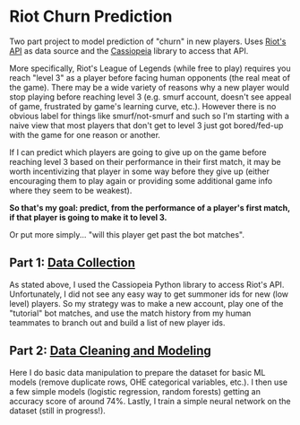 # Riot Churn Prediction

Two part project to model prediction of "churn" in new players. Uses <a href="https://developer.riotgames.com/">Riot's API</a> as data source and the <a href="http://cassiopeia.readthedocs.io">Cassiopeia</a> library to access that API.

More specifically, Riot's League of Legends (while free to play) requires you reach "level 3" as a player before facing human opponents (the real meat of the game). There may be a wide variety of reasons why a new player would stop playing before reaching level 3 (e.g. smurf account, doesn't see appeal of game, frustrated by game's learning curve, etc.). However there is no obvious label for things like smurf/not-smurf and such so I'm starting with a naive view that most players that don't get to level 3 just got bored/fed-up with the game for one reason or another. 

If I can predict which players are going to give up on the game before reaching level 3 based on their performance in their first match, it may be worth incentivizing that player in some way before they give up (either encouraging them to play again or providing some additional game info where they seem to be weakest).

**So that's my goal: predict, from the performance of a player's first match, if that player is going to make it to level 3.**

Or put more simply... "will this player get past the bot matches".

## Part 1: <a href="https://github.com/dskarbrevik/Riot_Churn_Prediction/blob/master/Riot%20Churn%20Predictor%20%5BPart%201%20-%20Data%20Collection%5D.ipynb">Data Collection</a>

As stated above, I used the Cassiopeia Python library to access Riot's API. Unfortunately, I did not see any easy way to get summoner ids for new (low level) players. So my strategy was to make a new account, play one of the "tutorial" bot matches, and use the match history from my human teammates to branch out and build a list of new player ids.

## Part 2: <a href="https://github.com/dskarbrevik/Riot_Churn_Prediction/blob/master/Riot%20Churn%20Predictor%20%5BPart%202%20-%20Modeling%5D.ipynb">Data Cleaning and Modeling</a>

Here I do basic data manipulation to prepare the dataset for basic ML models (remove duplicate rows, OHE categorical variables, etc.). I then use a few simple models (logistic regression, random forests) getting an accuracy score of around 74%. Lastly, I train a simple neural network on the dataset (still in progress!). 

